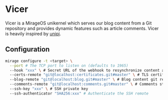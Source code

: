 # Vicer

Vicer is a MirageOS unikernel which serves our blog content from a Git repository and provides dynamic features such as article comments. Vicer is heavily inspired by [unipi](https://github.com/roburio/unipi/).

## Configuration

```bash
mirage configure -t <target> \
  --port # The TCP port to listen on (defaults to 1965)
  --hook "xxx" \ # Secret URL of the webhook to resynchronize content and comments repositories state with remote (beginning "/" must not be specified)
  --certs-remote "git@localhost:certificates.git#master" \ # TLS certificates git remote
  --blog-remote "git@localhost:blog.git#master" \ # Blog content git remote
  --comments-remote "git@localhost:comments.git#master" \ # Comments store git remote
  --ssh-key "xxx" \ # SSH private key
  --ssh-authenticator "SHA256:xxx" # Authenticate the SSH remote
```
